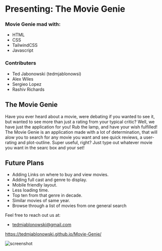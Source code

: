 # Presenting: The Movie Genie

### Movie Genie mad with:

* HTML
* CSS
* TailwindCSS
* Javascript

### Contributers

* Ted Jabonowski (tedmjablonowsi)
* Alex Wiles
* Sergieo Lopez
* Rashiv Richards

## The Movie Genie

Have you ever heard about a movie, were debating if you wanted to see it, but wanted to see more than just a rating from your typical critic? Well, we have just the application for you! Rub the lamp, and have your wish fulfilled! The Movie Genie is an application made with a lot of determination, that will alow you to search for any movie you want and see quick reviews, a user-rating and plot-outline. Super useful, right? Just type out whatever movie you want in the searc box and your set!

## Future Plans

* Adding Links on where to buy and view movies.
* Adding full cast and genre to display.
* Mobile friendly layout.
* Less loading time.
* Top ten from that genre in decade.
* Similar movies of same year.
* Browse through a list of movies from one general search


Feel free to reach out us at:
* tedmjablonowski@gmail.com

https://tedmjablonowski.github.io/Movie-Genie/

![screenshot](https://user-images.githubusercontent.com/97041639/160113198-b510aeac-7f5b-49f7-ae77-c600838eed49.jpg)


